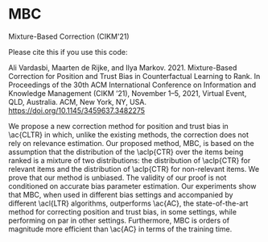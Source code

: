 # MBC
Mixture-Based Correction (CIKM'21)

Please cite this if you use this code:

Ali Vardasbi, Maarten de Rijke, and Ilya Markov. 2021. Mixture-Based Correction for Position and Trust Bias in Counterfactual Learning to Rank.
In Proceedings of the 30th ACM International Conference on Information and Knowledge Management (CIKM ’21), November 1–5, 2021, Virtual Event, QLD, Australia. ACM, New York, NY, USA. https://doi.org/10.1145/3459637.3482275


We propose a new correction method for position and trust bias in \ac{CLTR} in which, unlike the existing methods, the correction does not rely on relevance estimation.
Our proposed method, MBC, is based on the assumption that the distribution of the \aclp{CTR} over the items being ranked is a mixture of two distributions: the distribution of \aclp{CTR} for relevant items and the distribution of \aclp{CTR} for non-relevant items.
We prove that our method is unbiased.
The validity of our proof is not conditioned on accurate bias parameter estimation.
Our experiments show that MBC, when used in different bias settings and accompanied by different \acl{LTR} algorithms, outperforms \ac{AC}, the state-of-the-art method for correcting position and trust bias, in some settings, while performing on par in other settings.
Furthermore, MBC is orders of magnitude more efficient than \ac{AC} in terms of the training time.
